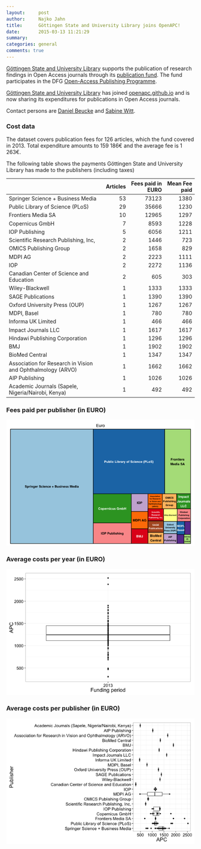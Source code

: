 ```yaml
---
layout:     post
author:		Najko Jahn
title:      Göttingen State and University Library joins OpenAPC!
date:       2015-03-13 11:21:29
summary:    
categories: general
comments: true
---
```




[Göttingen State and University Library](http://www.sub.uni-goettingen.de/en/news/) supports the publication of research findings in Open Access journals through its [publication fund](http://www.sub.uni-goettingen.de/elektronisches-publizieren/open-access/open-access-publikationsfonds/). The fund participates in the DFG [Open-Access Publishing Programme](http://www.dfg.de/en/research_funding/programmes/infrastructure/lis/funding_opportunities/open_access_publishing/index.html).

[Göttingen State and University Library](http://www.sub.uni-goettingen.de/en/news/) has joined [openapc.github.io](https://openapc.github.io)  and is now sharing its expenditures for publications in Open Access journals.

Contact persons are [Daniel Beucke](http://www.sub.uni-goettingen.de/kontakt/personen-a-z/personendetails/person/daniel-beucke/) and [Sabine Witt](http://www.sub.uni-goettingen.de/kontakt/personen-a-z/personendetails/person/sabine-witt/).

### Cost data



The dataset covers publication fees for 126 articles, which the fund covered in 2013. Total expenditure amounts to 159 186€ and the average fee is 1 263€.

The following table shows the payments Göttingen State and University Library has made to the publishers (including taxes)


|                                                            | Articles| Fees paid in EURO| Mean Fee paid|
|:-----------------------------------------------------------|--------:|-----------------:|-------------:|
|Springer Science + Business Media                           |       53|             73123|          1380|
|Public Library of Science (PLoS)                            |       29|             35666|          1230|
|Frontiers Media SA                                          |       10|             12965|          1297|
|Copernicus GmbH                                             |        7|              8593|          1228|
|IOP Publishing                                              |        5|              6056|          1211|
|Scientific Research Publishing, Inc,                        |        2|              1446|           723|
|OMICS Publishing Group                                      |        2|              1658|           829|
|MDPI AG                                                     |        2|              2223|          1111|
|IOP                                                         |        2|              2272|          1136|
|Canadian Center of Science and Education                    |        2|               605|           303|
|Wiley-Blackwell                                             |        1|              1333|          1333|
|SAGE Publications                                           |        1|              1390|          1390|
|Oxford University Press (OUP)                               |        1|              1267|          1267|
|MDPI, Basel                                                 |        1|               780|           780|
|Informa UK Limited                                          |        1|               466|           466|
|Impact Journals LLC                                         |        1|              1617|          1617|
|Hindawi Publishing Corporation                              |        1|              1296|          1296|
|BMJ                                                         |        1|              1902|          1902|
|BioMed Central                                              |        1|              1347|          1347|
|Association for Research in Vision and Ophthalmology (ARVO) |        1|              1662|          1662|
|AIP Publishing                                              |        1|              1026|          1026|
|Academic Journals (Sapele, Nigeria/Nairobi, Kenya)          |        1|               492|           492|

### Fees paid per publisher (in EURO)

![plot of chunk tree_sub](/figure/tree_sub-1.png) 

###  Average costs per year (in EURO)

![plot of chunk box_sub_year](/figure/box_sub_year-1.png) 

###  Average costs per publisher (in EURO)

![plot of chunk box_sub_publisher](/figure/box_sub_publisher-1.png) 
